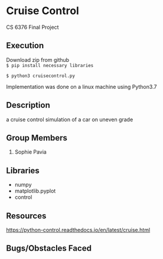 # Cruise Control 
CS 6376 Final Project

## Execution
Download zip from github  
`$ pip install necessary libraries`

`$ python3 cruisecontrol.py`

Implementation was done on a linux machine using Python3.7

## Description
a cruise control simulation of a car on uneven grade

## Group Members
1. Sophie Pavia

## Libraries
- numpy
- matplotlib.pyplot
- control

## Resources
https://python-control.readthedocs.io/en/latest/cruise.html

## Bugs/Obstacles Faced



